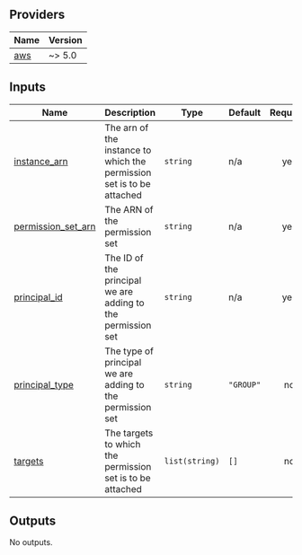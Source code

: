 <!-- BEGIN_TF_DOCS -->
## Providers

| Name | Version |
|------|---------|
| <a name="provider_aws"></a> [aws](#provider\_aws) | ~> 5.0 |

## Inputs

| Name | Description | Type | Default | Required |
|------|-------------|------|---------|:--------:|
| <a name="input_instance_arn"></a> [instance\_arn](#input\_instance\_arn) | The arn of the instance to which the permission set is to be attached | `string` | n/a | yes |
| <a name="input_permission_set_arn"></a> [permission\_set\_arn](#input\_permission\_set\_arn) | The ARN of the permission set | `string` | n/a | yes |
| <a name="input_principal_id"></a> [principal\_id](#input\_principal\_id) | The ID of the principal we are adding to the permission set | `string` | n/a | yes |
| <a name="input_principal_type"></a> [principal\_type](#input\_principal\_type) | The type of principal we are adding to the permission set | `string` | `"GROUP"` | no |
| <a name="input_targets"></a> [targets](#input\_targets) | The targets to which the permission set is to be attached | `list(string)` | `[]` | no |

## Outputs

No outputs.
<!-- END_TF_DOCS -->